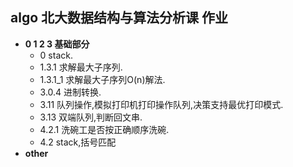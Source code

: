 ## algo 北大数据结构与算法分析课 作业

- **0 1 2 3 基础部分**
    - 0 stack.
    - 1.3.1 求解最大子序列.
    - 1.3.1_1 求解最大子序列O(n)解法.
    - 3.0.4 进制转换.
    - 3.11 队列操作,模拟打印机打印操作队列,决策支持最优打印模式.
    - 3.13 双端队列,判断回文串.
    - 4.2.1 洗碗工是否按正确顺序洗碗.
    - 4.2 stack,括号匹配
- **other**
